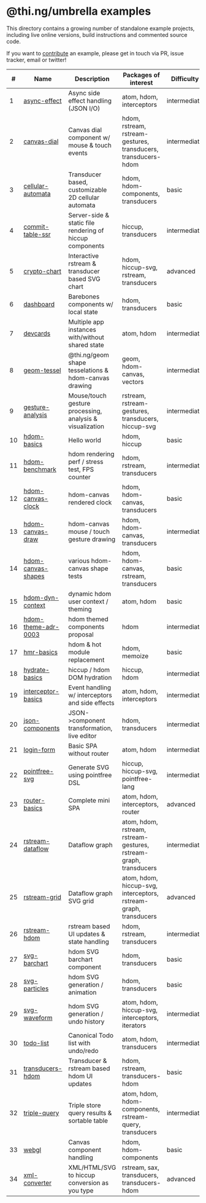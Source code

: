 # @thi.ng/umbrella examples

This directory contains a growing number of standalone example projects, including live online versions, build instructions and commented source code.

If you want to [contribute](../CONTRIBUTING.md) an example, please get in touch via PR, issue tracker, email or twitter!

| #  | Name                                         | Description                                              | Packages of interest                                              | Difficulty   |
|----|----------------------------------------------|----------------------------------------------------------|-------------------------------------------------------------------|--------------|
| 1  | [async-effect](./async-effect)               | Async side effect handling (JSON I/O)                    | atom, hdom, interceptors                                          | intermediate |
| 2  | [canvas-dial](./canvas-dial)                 | Canvas dial component w/ mouse & touch events            | hdom, rstream, rstream-gestures, transducers, transducers-hdom    | intermediate |
| 3  | [cellular-automata](./cellular-automata)     | Transducer based, customizable 2D cellular automata      | hdom, hdom-components, transducers                                | basic        |
| 4  | [commit-table-ssr](./commit-table-ssr)       | Server-side & static file rendering of hiccup components | hiccup, transducers                                               | intermediate |
| 5  | [crypto-chart](./crypto-chart)               | Interactive rstream & transducer based SVG chart         | hdom, hiccup-svg, rstream, transducers                            | advanced     |
| 6  | [dashboard](./dashboard)                     | Barebones components w/ local state                      | hdom, transducers                                                 | basic        |
| 7  | [devcards](./devcards)                       | Multiple app instances with/without shared state         | atom, hdom                                                        | intermediate |
| 8  | [geom-tessel](./geom-tessel)                 | @thi.ng/geom shape tesselations & hdom-canvas drawing    | geom, hdom-canvas, vectors                                        | intermediate |
| 9  | [gesture-analysis](./gesture-analysis)       | Mouse/touch gesture processing, analysis & visualization | rstream, rstream-gestures, transducers, hiccup-svg                | intermediate |
| 10 | [hdom-basics](./hdom-basics)                 | Hello world                                              | hdom, hiccup                                                      | basic        |
| 11 | [hdom-benchmark](./hdom-benchmark)           | hdom rendering perf / stress test, FPS counter           | hdom, rstream, transducers                                        | intermediate |
| 12 | [hdom-canvas-clock](./hdom-canvas-clock)     | hdom-canvas rendered clock                               | hdom, hdom-canvas, transducers                                    | basic        |
| 13 | [hdom-canvas-draw](./hdom-canvas-draw)       | hdom-canvas mouse / touch gesture drawing                | hdom, hdom-canvas, transducers                                    | intermediate |
| 14 | [hdom-canvas-shapes](./hdom-canvas-shapes)   | various hdom-canvas shape tests                          | hdom, hdom-canvas, rstream, transducers                           | basic        |
| 15 | [hdom-dyn-context](./hdom-dyn-context)       | dynamic hdom user context / theming                      | atom, hdom                                                        | basic        |
| 16 | [hdom-theme-adr-0003](./hdom-theme-adr-0003) | hdom themed components proposal                          | hdom                                                              | intermediate |
| 17 | [hmr-basics](./hmr-basics)                   | hdom & hot module replacement                            | hdom, memoize                                                     | basic        |
| 18 | [hydrate-basics](./hydrate-basics)           | hiccup / hdom DOM hydration                              | hiccup, hdom                                                      | intermediate |
| 19 | [interceptor-basics](./interceptor-basics)   | Event handling w/ interceptors and side effects          | atom, hdom, interceptors                                          | intermediate |
| 20 | [json-components](./json-components)         | JSON->component transformation, live editor              | hdom, transducers                                                 | intermediate |
| 21 | [login-form](./login-form)                   | Basic SPA without router                                 | atom, hdom                                                        | intermediate |
| 22 | [pointfree-svg](./pointfree-svg)             | Generate SVG using pointfree DSL                         | hiccup, hiccup-svg, pointfree-lang                                | intermediate |
| 23 | [router-basics](./router-basics)             | Complete mini SPA                                        | atom, hdom, interceptors, router                                  | advanced     |
| 24 | [rstream-dataflow](./rstream-dataflow)       | Dataflow graph                                           | atom, hdom, rstream, rstream-gestures, rstream-graph, transducers | intermediate |
| 25 | [rstream-grid](./rstream-grid)               | Dataflow graph SVG grid                                  | atom, hdom, hiccup-svg, interceptors, rstream-graph, transducers  | advanced     |
| 26 | [rstream-hdom](./rstream-hdom)               | rstream based UI updates & state handling                | hdom, rstream, transducers                                        | intermediate |
| 27 | [svg-barchart](./svg-barchart)               | hdom SVG barchart component                              | hdom, transducers                                                 | basic        |
| 28 | [svg-particles](./svg-particles)             | hdom SVG generation / animation                          | hdom, transducers                                                 | basic        |
| 29 | [svg-waveform](./svg-waveform)               | hdom SVG generation / undo history                       | atom, hdom, hiccup-svg, interceptors, iterators                   | intermediate |
| 30 | [todo-list](./todo-list)                     | Canonical Todo list with undo/redo                       | atom, hdom, transducers                                           | intermediate |
| 31 | [transducers-hdom](./transducers-hdom)       | Transducer & rstream based hdom UI updates               | hdom, rstream, transducers-hdom                                   | basic        |
| 32 | [triple-query](./triple-query)               | Triple store query results & sortable table              | atom, hdom, hdom-components, rstream-query, transducers           | intermediate |
| 33 | [webgl](./webgl)                             | Canvas component handling                                | hdom, hdom-components                                             | basic        |
| 34 | [xml-converter](./xml-converter)             | XML/HTML/SVG to hiccup conversion as you type            | rstream, sax, transducers, transducers-hdom                       | advanced     |
